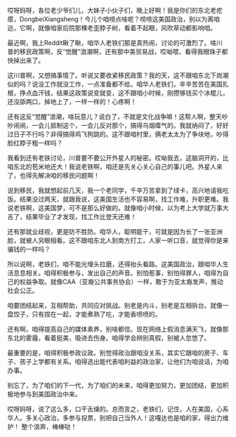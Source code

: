 哎呀妈呀，各位老少爷们儿，大妹子小伙子们，晚上好啊！我是你们的东北老疙瘩，DongbeiXiangsheng！今儿个咱唠点啥呢？唠唠这美国政治，别以为离咱远，它啊，就像咱家后院那棵老歪脖子树，看着不起眼，风吹草动都影响咱。

最近啊，我上Reddit瞅了瞅，咱华人老铁们那是真热闹，讨论的可激烈了。啥川普的移民政策啊，反“觉醒”浪潮啊，还有那中美贸易战，哎呦喂，看得我眼珠子都快掉出来了。

这川普啊，又想搞事情了。听说又要收紧移民政策？我的天，这不跟咱东北下岗潮似的吗？说没工作就没工作，一点准备都不给。咱华人老铁们，辛辛苦苦在美国扎根，挣点血汗钱，结果这政策说变就变，这不跟咱小时候，刚攒够钱买个冰棍儿，还没舔两口，掉地上了，一样一样的！心疼啊！

还有这反“觉醒”浪潮，啥玩意儿？说白了，不就是文化战争嘛！这帮人啊，整天吵吵闹闹，一会儿抵制这个，一会儿反对那个，搞得乌烟瘴气的。我就纳闷了，好好过日子不行吗？非得搞得鸡飞狗跳的。这不跟咱村里，俩老太太为了争块地，吵得脸红脖子粗一样吗？

我看到还有老铁讨论，川普要不要公开外星人的秘密。哎呦我去，这脑洞开的，比咱东北的苞米地还大！我说老铁啊，咱还是先关心关心自己的事儿吧。外星人来了，也得先解决咱的移民问题啊！

说到移民，我就想起前几天，我一个老同学，千辛万苦拿到了绿卡，高兴地请我吃饭。结果没过两天，就跟我说，这美国生活也不容易啊，找工作难，升职更难。我说老铁啊，这美国梦，可不是那么好做的。就像咱小时候，以为考上大学就万事大吉了，结果毕业了才发现，找工作比登天还难！

还有那就业歧视，更是防不胜防。咱华人，聪明能干，可就是因为长了一张亚洲脸，就被人另眼相看。这不跟咱东北人到南方打工，人家一听口音，就觉得你是来骗钱的一样吗？

所以说啊，老铁们，咱不能光埋头拉磨，还得抬头看路。这美国政治，跟咱华人生活息息相关。咱得积极参与，发出自己的声音。别怕惹事，别怕得罪人，咱得为自己的权益争取。就像CAA（亚裔公共事务协会）一样，敢于为亚太裔发声，推动社会公正。

咱要团结起来，互相帮助，共同应对挑战。别老是内斗，别老是互相拆台。就像一盘饺子，只有捏在一起，才能煮熟了吃，才能香喷喷的。

还有啊，咱得提高自己的媒体素养，别啥都信。现在网络上假消息满天飞，就像那东北的雾霾，看着挺美，吸进去伤身。咱得学会辨别真假，别被人忽悠了。

最重要的是，咱得积极参政议政。别觉得政治跟咱没关系，其实它跟咱的房子、车子、孩子上学都有关系。咱得选出能代表咱利益的政治家，让他们为咱说话，为咱办事。

别忘了，为了咱们的下一代，为了咱们的未来，咱得更加努力，更加团结，更加积极地参与到美国政治中来。

哎呀妈呀，说了这么多，口干舌燥的。总而言之，老铁们，记住，人在美国，心系华人。多关心政治，多参与投票，别把自己当外人！这嘎达也是咱的家，得出力维护！
整个浪奔，棒棒哒！
